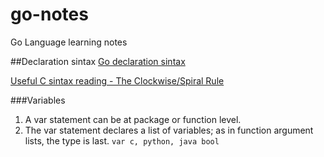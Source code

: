 # go-notes

Go Language learning notes

##Declaration sintax
[Go declaration sintax](http://blog.golang.org/gos-declaration-syntax)

[Useful C sintax reading - The Clockwise/Spiral Rule](http://c-faq.com/decl/spiral.anderson.html)

###Variables
1. A var statement can be at package or function level.
2. The var statement declares a list of variables; as in function argument lists, the type is last.
`var c, python, java bool`
